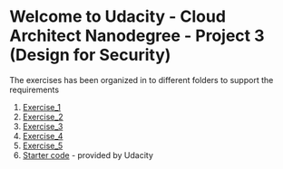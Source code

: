 # Welcome to Udacity - Cloud Architect Nanodegree - Project 3 (Design for Security)

The exercises has been organized in to different folders to support the requirements

1. [Exercise_1](/Exercise_1)
2. [Exercise_2](/Exercise_2)
3. [Exercise_3](/Exercise_3)
4. [Exercise_4](/Exercise_4)
5. [Exercise_5](/Exercise_5)
6. [Starter code](/starter)  - provided by Udacity 


